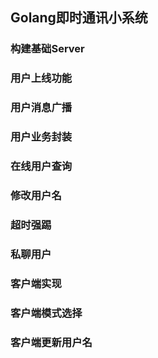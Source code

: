 ## Golang即时通讯小系统

### 构建基础Server
### 用户上线功能
### 用户消息广播
### 用户业务封装
### 在线用户查询
### 修改用户名
### 超时强踢
### 私聊用户
### 客户端实现
### 客户端模式选择
### 客户端更新用户名
